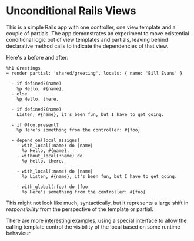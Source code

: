 # Unconditional Rails Views

This is a simple Rails app with one controller, one view template and a couple
of partials. The app demonstrates an experiment to move existential conditional
logic out of view templates and partials, leaving behind declarative method
calls to indicate the dependencies of that view.


Here's a before and after:

```haml
%h1 Greetings
= render partial: 'shared/greeting', locals: { name: 'Bill Evans' }
```

```haml
  - if defined?(name)
    %p Hello, #{name}.
  - else
    %p Hello, there.

  - if defined?(name)
    Listen, #{name}, it's been fun, but I have to get going.

  - if @foo.present?
    %p Here's something from the controller: #{foo}
```

```haml
  - depend_on(local_assigns)
    - with_local(:name) do |name|
      %p Hello, #{name}.
    - without_local(:name) do
      %p Hello, there.

    - with_local(:name) do |name|
      %p Listen, #{name}, it's been fun, but I have to get going.

    - with_global(:foo) do |foo|
      %p Here's something from the controller: #{foo}
```

This might not look like much, syntactically, but it represents a large shift in
*responsibility* from the perspective of the template or partial.

There are more [interesting examples](), using a special interface to allow the
calling template control the visibility of the local based on some runtime
behaviour.
